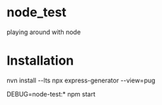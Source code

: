 # node_test
playing around with node

# Installation

nvn install --lts
npx express-generator --view=pug

DEBUG=node-test:* npm start
